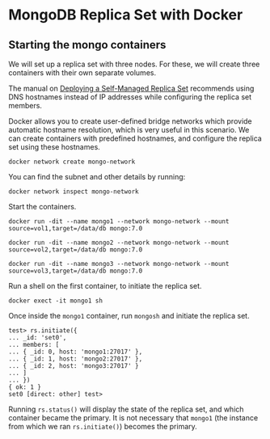 # MongoDB Replica Set with Docker
## Starting the mongo containers

We will set up a replica set with three nodes. For these, we will create three containers with their own separate volumes.

The manual on [Deploying a Self-Managed Replica Set](https://www.mongodb.com/docs/manual/tutorial/deploy-replica-set/) recommends using DNS hostnames instead of IP addresses while configuring the replica set members.

Docker allows you to create user-defined bridge networks which provide automatic hostname resolution, which is very useful in this scenario. We can create containers with predefined hostnames, and configure the replica set using these hostnames.

```
docker network create mongo-network
```

You can find the subnet and other details by running:

```
docker network inspect mongo-network
```

Start the containers.

```
docker run -dit --name mongo1 --network mongo-network --mount source=vol1,target=/data/db mongo:7.0

docker run -dit --name mongo2 --network mongo-network --mount source=vol2,target=/data/db mongo:7.0

docker run -dit --name mongo3 --network mongo-network --mount source=vol3,target=/data/db mongo:7.0
```

Run a shell on the first container, to initiate the replica set. 

```
docker exect -it mongo1 sh
```

Once inside the ```mongo1``` container, run ```mongosh``` and initiate the replica set.

```
test> rs.initiate({
... _id: 'set0',
... members: [
... { _id: 0, host: 'mongo1:27017' },
... { _id: 1, host: 'mongo2:27017' },
... { _id: 2, host: 'mongo3:27017' }
... ]
... })
{ ok: 1 }
set0 [direct: other] test>
```

Running ```rs.status()``` will display the state of the replica set, and which container became the primary. It is not necessary that ```mongo1``` (the instance from which we ran ```rs.initiate()```) becomes the primary.




